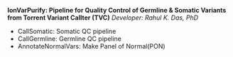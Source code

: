 **IonVarPurify: Pipeline for Quality Control of Germline & Somatic Variants from Torrent Variant Callter 
(TVC)**
*Developer: Rahul K. Das, PhD*
* CallSomatic: Somatic QC pipeline
* CallGermline: Germline QC pipeline
* AnnotateNormalVars: Make Panel of Normal(PON)
